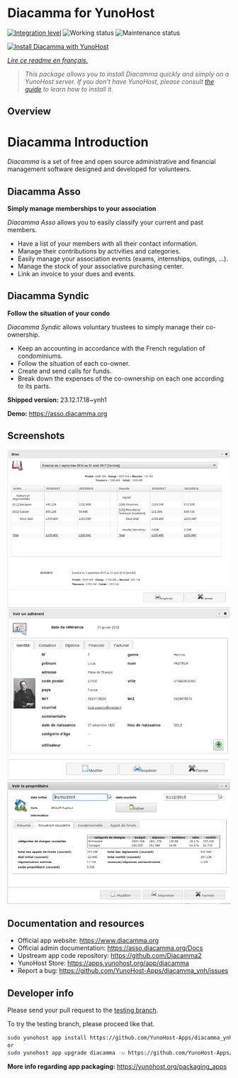 <!--
N.B.: This README was automatically generated by https://github.com/YunoHost/apps/tree/master/tools/README-generator
It shall NOT be edited by hand.
-->

# Diacamma for YunoHost

[![Integration level](https://dash.yunohost.org/integration/diacamma.svg)](https://dash.yunohost.org/appci/app/diacamma) ![Working status](https://ci-apps.yunohost.org/ci/badges/diacamma.status.svg) ![Maintenance status](https://ci-apps.yunohost.org/ci/badges/diacamma.maintain.svg)

[![Install Diacamma with YunoHost](https://install-app.yunohost.org/install-with-yunohost.svg)](https://install-app.yunohost.org/?app=diacamma)

*[Lire ce readme en français.](./README_fr.md)*

> *This package allows you to install Diacamma quickly and simply on a YunoHost server.
If you don't have YunoHost, please consult [the guide](https://yunohost.org/#/install) to learn how to install it.*

## Overview

# Diacamma Introduction

_Diacamma_ is a set of free and open source administrative and financial management software designed and developed for volunteers.

## Diacamma Asso

**Simply manage memberships to your association**

_Diacamma Asso_ allows you to easily classify your current and past members.

 * Have a list of your members with all their contact information.
 * Manage their contributions by activities and categories.
 * Easily manage your association events (exams, internships, outings, ...).
 * Manage the stock of your associative purchasing center.
 * Link an invoice to your dues and events.
 
## Diacamma Syndic

**Follow the situation of your condo**

_Diacamma Syndic_ allows voluntary trustees to simply manage their co-ownership.

 * Keep an accounting in accordance with the French regulation of condominiums.
 * Follow the situation of each co-owner.
 * Create and send calls for funds.
 * Break down the expenses of the co-ownership on each one according to its parts.
 


**Shipped version:** 23.12.17.18~ynh1

**Demo:** https://asso.diacamma.org

## Screenshots

![Screenshot of Diacamma](./doc/screenshots/03_bilan_comptable.png)
![Screenshot of Diacamma](./doc/screenshots/01_fiche_adherent.png)
![Screenshot of Diacamma](./doc/screenshots/02_situation_coporprietaire.png)

## Documentation and resources

* Official app website: <https://www.diacamma.org>
* Official admin documentation: <https://asso.diacamma.org/Docs>
* Upstream app code repository: <https://github.com/Diacamma2>
* YunoHost Store: <https://apps.yunohost.org/app/diacamma>
* Report a bug: <https://github.com/YunoHost-Apps/diacamma_ynh/issues>

## Developer info

Please send your pull request to the [testing branch](https://github.com/YunoHost-Apps/diacamma_ynh/tree/testing).

To try the testing branch, please proceed like that.

``` bash
sudo yunohost app install https://github.com/YunoHost-Apps/diacamma_ynh/tree/testing --debug
or
sudo yunohost app upgrade diacamma -u https://github.com/YunoHost-Apps/diacamma_ynh/tree/testing --debug
```

**More info regarding app packaging:** <https://yunohost.org/packaging_apps>
